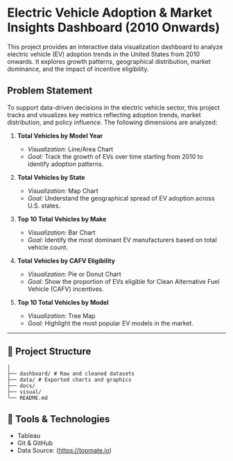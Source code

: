 # Electric Vehicle Adoption & Market Insights Dashboard (2010 Onwards)

This project provides an interactive data visualization dashboard to analyze electric vehicle (EV) adoption trends in the United States from 2010 onwards. It explores growth patterns, geographical distribution, market dominance, and the impact of incentive eligibility.

## Problem Statement

To support data-driven decisions in the electric vehicle sector, this project tracks and visualizes key metrics reflecting adoption trends, market distribution, and policy influence. The following dimensions are analyzed:

1. **Total Vehicles by Model Year**  
   - *Visualization:* Line/Area Chart  
   - *Goal:* Track the growth of EVs over time starting from 2010 to identify adoption patterns.

2. **Total Vehicles by State**  
   - *Visualization:* Map Chart  
   - *Goal:* Understand the geographical spread of EV adoption across U.S. states.

3. **Top 10 Total Vehicles by Make**  
   - *Visualization:* Bar Chart  
   - *Goal:* Identify the most dominant EV manufacturers based on total vehicle count.

4. **Total Vehicles by CAFV Eligibility**  
   - *Visualization:* Pie or Donut Chart  
   - *Goal:* Show the proportion of EVs eligible for Clean Alternative Fuel Vehicle (CAFV) incentives.

5. **Top 10 Total Vehicles by Model**  
   - *Visualization:* Tree Map  
   - *Goal:* Highlight the most popular EV models in the market.

---

## 📁 Project Structure
```
│
├── dashboard/ # Raw and cleaned datasets
├── data/ # Exported charts and graphics
├── docs/
├── visual/
└── README.md
```

## 🚀 Tools & Technologies

- Tableau 
- Git & GitHub
- Data Source: (https://topmate.io)


